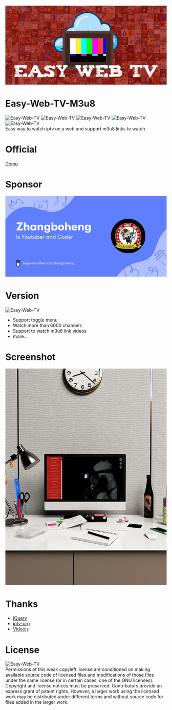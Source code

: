 ![Easy-Web-TV](images/banner.jpg)
# Easy-Web-TV-M3u8
![Easy-Web-TV](https://img.shields.io/github/issues/zhangboheng/Easy-Web-TV-M3u8) ![Easy-Web-TV](https://img.shields.io/github/forks/zhangboheng/Easy-Web-TV-M3u8) ![Easy-Web-TV](https://img.shields.io/github/stars/zhangboheng/Easy-Web-TV-M3u8) ![Easy-Web-TV](https://img.shields.io/github/license/zhangboheng/Easy-Web-TV-M3u8) ![Easy-Web-TV](https://img.shields.io/badge/version-1.02-green)  
Easy way to watch iptv on a web and support m3u8 links to watch.  

# Official
 [Demo](https://zhangboheng.github.io/Easy-Web-TV-M3u8/)  

# Sponsor
 [![Easy-Web-TV](images/buymecoffeesponsor.jpeg)](https://www.buymeacoffee.com/zhangboheng)

# Version
![Easy-Web-TV](https://img.shields.io/badge/version-1.02-green)  
  - Support toggle menu
  - Watch more than 6000 channels
  - Support to watch m3u8 link videos
  - more...  

# Screenshot
![Easy-Web-TV](images/example.jpg)  

# Thanks
  - [jQuery](https://github.com/jquery/jquery)
  - [iptv-org](https://github.com/iptv-org/iptv)
  - [Videojs](https://github.com/videojs/video.js)  
  
# License
![Easy-Web-TV](https://img.shields.io/github/license/zhangboheng/Easy-Web-TV-M3u8)  
Permissions of this weak copyleft license are conditioned on making available source code of licensed files and modifications of those files under the same license (or in certain cases, one of the GNU licenses). Copyright and license notices must be preserved. Contributors provide an express grant of patent rights. However, a larger work using the licensed work may be distributed under different terms and without source code for files added in the larger work.